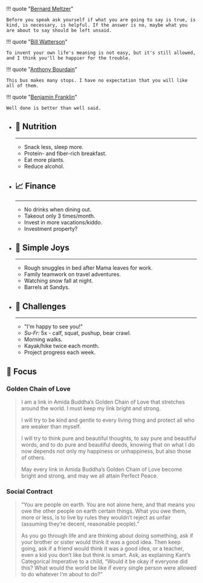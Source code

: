<div class="grid" markdown>

!!! quote "[Bernard Meltzer](https://www.brainyquote.com/quotes/bernard_meltzer_157511)"

	Before you speak ask yourself if what you are going to say is true, is kind, is necessary, is helpful. If the answer is no, maybe what you are about to say should be left unsaid.

!!! quote "[Bill Watterson](https://www.graduationwisdom.com/speeches/0025-watterson.htm)"

	To invent your own life's meaning is not easy, but it's still allowed, and I think you'll be happier for the trouble.

!!! quote "[Anthony Bourdain](https://www.reddit.com/r/IAmA/comments/197ji0/i_am_anthony_bourdain_ask_me_anything/c8lhrth/)"

	This bus makes many stops. I have no expectation that you will like all of them.

!!! quote "[Benjamin Franklin](https://founders.archives.gov/documents/Franklin/01-02-02-0028)"

	Well done is better than well said.

</div>

<div class="grid cards" markdown>

-	## 🥗 Nutrition

	---

	* Snack less, sleep more.
	* Protein- and fiber-rich breakfast.
	* Eat more plants.
	* Reduce alcohol.

-	## 📈 Finance

	---

	* No drinks when dining out.
	* Takeout only 3 times/month.
	* Invest in more vacations/kiddo.
	* Investment property?

-	## 🐬 Simple Joys

	---

	* Rough snuggles in bed after Mama leaves for work.
	* Family teamwork on travel adventures.
	* Watching snow fall at night.
	* Barrels at Sandys.

-	## 💪 Challenges

	---

	* "I'm happy to see you!"
	* *Su-Fr:* 5x - calf, squat, pushup, bear crawl.
	* Morning walks.
	* Kayak/hike twice each month.
	* Project progress each week.

</div>

## 🔬 Focus

### Golden Chain of Love
> I am a link in Amida Buddha’s Golden Chain of Love that stretches around the world. I must keep my link bright and strong.
>
> I will try to be kind and gentle to every living thing and protect all who are weaker than myself.
>
> I will try to think pure and beautiful thoughts, to say pure and beautiful words, and to do pure and beautiful
deeds, knowing that on what I do now depends not only my happiness or unhappiness, but also those of others.
>
> May every link in Amida Buddha’s Golden Chain of Love become bright and strong, and may we all attain 
Perfect Peace.

### Social Contract
> “You are people on earth. You are not alone here, and that means you owe the other people on earth certain things. What you owe them, more or less, is to live by rules they wouldn’t reject as unfair (assuming they’re decent, reasonable people).”
> 
> As you go through life and are thinking about doing something, ask if your brother or sister would think it was a good idea. Then keep going, ask if a friend would think it was a good idea, or a teacher, even a kid you don’t like but think is smart. Ask, as explaining Kant’s Categorical Imperative to a child, “Would it be okay if everyone did this? What would the world be like if every single person were allowed to do whatever I’m about to do?”
